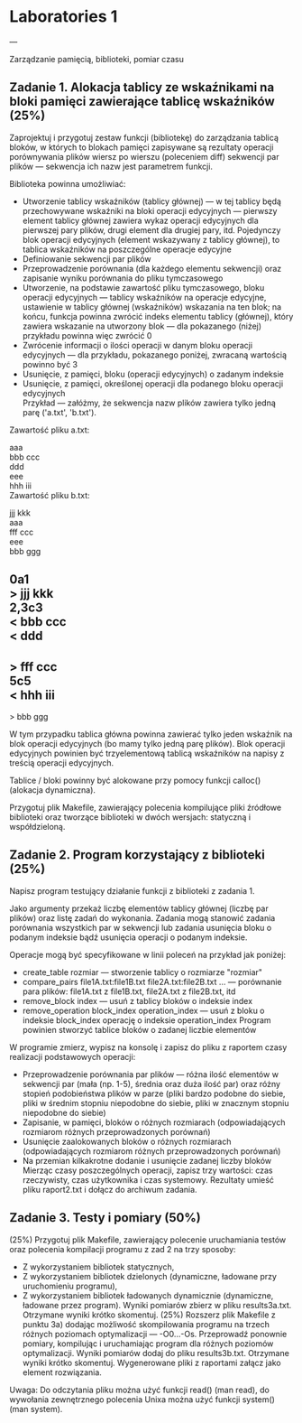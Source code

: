 # Laboratories 1  
—

Zarządzanie pamięcią, biblioteki, pomiar czasu 

## Zadanie 1. Alokacja tablicy ze wskaźnikami na bloki pamięci zawierające  tablicę wskaźników (25%)

Zaprojektuj i przygotuj zestaw funkcji (bibliotekę) do zarządzania tablicą bloków, w których to blokach pamięci zapisywane są rezultaty operacji porównywania plików wiersz po wierszu (poleceniem diff) sekwencji par plików  — sekwencja ich nazw jest parametrem funkcji. 

Biblioteka powinna umożliwiać: 

- Utworzenie tablicy wskaźników (tablicy głównej) — w tej tablicy będą przechowywane wskaźniki na bloki operacji edycyjnych — pierwszy element tablicy głównej zawiera wykaz operacji edycyjnych dla pierwszej pary plików, drugi element dla drugiej pary, itd. Pojedynczy blok operacji edycyjnych (element wskazywany z tablicy głównej), to tablica wskaźników na poszczególne operacje edycyjne
- Definiowanie sekwencji par plików
- Przeprowadzenie porównania (dla każdego elementu sekwencji) oraz zapisanie wyniku porównania do pliku tymczasowego
- Utworzenie, na podstawie zawartość pliku tymczasowego, bloku operacji edycyjnych — tablicy wskaźników na operacje edycyjne, ustawienie w tablicy głównej (wskaźników) wskazania na ten blok; na końcu, funkcja powinna zwrócić indeks elementu tablicy (głównej), który zawiera wskazanie na utworzony blok  — dla  pokazanego (niżej) przykładu powinna więc zwrócić 0
- Zwrócenie informacji o ilości operacji w danym bloku operacji edycyjnych — dla przykładu,  pokazanego poniżej, zwracaną wartością powinno być 3
- Usunięcie, z pamięci, bloku (operacji edycyjnych) o zadanym indeksie
- Usunięcie, z pamięci, określonej operacji dla podanego bloku operacji edycyjnych  
Przykład — załóżmy, że sekwencja nazw plików zawiera tylko jedną parę ('a.txt', 'b.txt').

Zawartość pliku a.txt:  
  
aaa  
bbb ccc  
ddd  
eee  
hhh iii  
Zawartość pliku b.txt:  
  
jjj kkk  
aaa  
fff ccc  
eee  
bbb ggg  
  
0a1  
\> jjj kkk  
2,3c3  
\< bbb ccc  
\< ddd  
---  
\> fff ccc  
5c5  
\< hhh iii   
---  
\> bbb ggg    

W tym przypadku tablica główna powinna zawierać tylko jeden wskaźnik na  blok operacji edycyjnych (bo mamy tylko jedną parę plików).  Blok operacji edycyjnych powinien być trzyelementową tablicą wskaźników na napisy z treścią operacji edycyjnych.

Tablice / bloki powinny być alokowane przy pomocy funkcji calloc() (alokacja dynamiczna).

Przygotuj plik Makefile, zawierający polecenia kompilujące pliki źródłowe biblioteki oraz tworzące biblioteki w dwóch wersjach: statyczną i współdzieloną.

## Zadanie 2. Program korzystający z biblioteki (25%)
Napisz program testujący działanie funkcji z biblioteki z zadania 1.

Jako argumenty przekaż liczbę elementów tablicy głównej (liczbę par plików) oraz listę zadań do wykonania. Zadania mogą stanowić zadania porównania wszystkich par w sekwencji lub zadania usunięcia bloku o podanym indeksie bądź usunięcia operacji o podanym indeksie.

Operacje mogą być specyfikowane w linii poleceń na przykład jak poniżej:

- create_table rozmiar — stworzenie tablicy o rozmiarze "rozmiar"
- compare_pairs file1A.txt:file1B.txt file2A.txt:file2B.txt … — porównanie para plików:  file1A.txt z file1B.txt, file2A.txt z file2B.txt, itd
- remove_block index — usuń z tablicy bloków o indeksie index
- remove_operation block_index operation_index — usuń z bloku o indeksie block_index operację o indeksie operation_index
Program powinien stworzyć tablice bloków o zadanej liczbie elementów

W programie zmierz, wypisz na konsolę i zapisz  do pliku z raportem  czasy realizacji podstawowych operacji:

- Przeprowadzenie porównania par plików — różna ilość elementów w sekwencji par (mała (np. 1-5), średnia oraz duża ilość par) oraz różny stopień podobieństwa plików w parze (pliki bardzo podobne do siebie, pliki w średnim stopniu niepodobne do siebie, pliki w znacznym stopniu niepodobne do siebie)
- Zapisanie, w pamięci, bloków o różnych rozmiarach (odpowiadających rozmiarom różnych przeprowadzonych porównań)
- Usunięcie zaalokowanych bloków o różnych rozmiarach  (odpowiadających rozmiarom różnych przeprowadzonych porównań)
- Na przemian  kilkakrotne dodanie i usunięcie zadanej liczby bloków 
Mierząc czasy poszczególnych operacji, zapisz trzy wartości: czas rzeczywisty, czas użytkownika i czas systemowy. Rezultaty umieść pliku raport2.txt i dołącz do archiwum zadania.

## Zadanie 3. Testy i pomiary (50%)
(25%) Przygotuj plik Makefile, zawierający polecenie uruchamiania testów oraz polecenia kompilacji programu z zad 2 na trzy sposoby:
- Z wykorzystaniem bibliotek statycznych,
- Z wykorzystaniem bibliotek dzielonych (dynamiczne, ładowane przy uruchomieniu programu),
- Z wykorzystaniem bibliotek ładowanych dynamicznie (dynamiczne, ładowane przez program).
Wyniki pomiarów zbierz w pliku results3a.txt. Otrzymane wyniki krótko skomentuj.
(25%) Rozszerz plik Makefile z punktu 3a) dodając możliwość skompilowania programu na trzech różnych  poziomach optymalizacji — -O0…-Os. Przeprowadź ponownie pomiary, kompilując i uruchamiając program dla różnych poziomów optymalizacji.
Wyniki pomiarów dodaj do pliku results3b.txt. Otrzymane wyniki krótko skomentuj.
Wygenerowane pliki z raportami załącz jako element rozwiązania.

Uwaga: Do odczytania pliku można użyć funkcji read() (man read), do wywołania zewnętrznego polecenia Unixa można użyć funkcji system() (man system).
